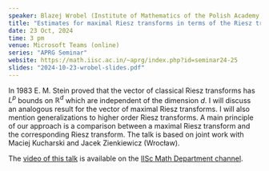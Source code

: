 ```yaml
---
speaker: Blazej Wrobel (Institute of Mathematics of the Polish Academy of Science and University of Wroclaw, Poland)
title: "Estimates for maximal Riesz transforms in terms of the Riesz transforms: dimension-free bounds on L^p"
date: 23 Oct, 2024
time: 3 pm
venue: Microsoft Teams (online)
series: "APRG Seminar"
website: https://math.iisc.ac.in/~aprg/index.php?id=seminar24-25
slides: "2024-10-23-wrobel-slides.pdf"
---
```


In 1983 E. M. Stein proved that the vector of classical Riesz transforms has $L^p$ bounds on $\mathbb R^d$ which are independent of the dimension $d$.
I will discuss an analogous result for the vector of maximal Riesz transforms. I will also mention generalizations to higher order Riesz transforms.
A main principle of our approach is a comparison between a maximal Riesz transform and the corresponding Riesz transform. The talk is based on joint
work with Maciej Kucharski and Jacek Zienkiewicz (Wrocław).

The [video of this talk](https://www.youtube.com/watch?v=weFp7QfxWKk&list=PLQXtaLhI1-1qxOEykh-1WOFkYuIzEE-ev) is available
on the [IISc Math Department channel](https://www.youtube.com/channel/UCR5Igvq9HScQKlPr-0coSIg/playlists).
